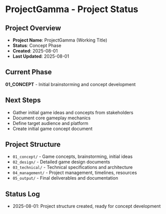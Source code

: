 # ProjectGamma - Project Status

## Project Overview
- **Project Name**: ProjectGamma (Working Title)
- **Status**: Concept Phase
- **Created**: 2025-08-01
- **Last Updated**: 2025-08-01

## Current Phase
**01_CONCEPT** - Initial brainstorming and concept development

## Next Steps
- Gather initial game ideas and concepts from stakeholders
- Document core gameplay mechanics
- Define target audience and platform
- Create initial game concept document

## Project Structure
- `01_concept/` - Game concepts, brainstorming, initial ideas
- `02_design/` - Detailed game design documents
- `03_technical/` - Technical specifications and architecture
- `04_management/` - Project management, timelines, resources
- `05_output/` - Final deliverables and documentation

## Status Log
- 2025-08-01: Project structure created, ready for concept development